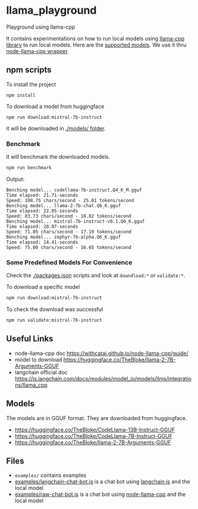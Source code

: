 # llama_playground
Playground using llama-cpp

It contains experimentations on how to run local models using 
[llama-cpp library](https://github.com/ggerganov/llama.cpp) to run local models.
Here are the 
[supported models](https://github.com/ggerganov/llama.cpp#description).
We use it thru [node-llama-cpp wrapper](https://withcatai.github.io/node-llama-cpp/).

## npm scripts

To install the project
```
npm install
```

To download a model from huggingface
```
npm run download:mistral-7b-instruct
```

it will be downloaded in [./models/ folder](./models/).

### Benchmark
It will benchmark the downloaded models.

```sh
npm run benchmark
```

Output:
```
Benching model... codellama-7b-instruct.Q4_K_M.gguf
Time elapsed: 21.71-seconds
Speed: 108.75 chars/second - 25.01 tokens/second
Benching model... llama-2-7b-chat.Q6_K.gguf
Time elapsed: 22.05-seconds
Speed: 83.73 chars/second - 18.82 tokens/second
Benching model... mistral-7b-instruct-v0.1.Q6_K.gguf
Time elapsed: 20.07-seconds
Speed: 71.05 chars/second - 17.19 tokens/second
Benching model... zephyr-7b-alpha.Q6_K.gguf
Time elapsed: 14.41-seconds
Speed: 75.00 chars/second - 16.65 tokens/second
```

### Some Predefined Models For Convenience
Check the [./packages.json](./package.json) scripts and look at ```downdload:*``` or ```validate:*```.

To download a specific model
```sh
npm run download:mistral-7b-instruct
```

To check the download was successful
```sh
npm run validate:mistral-7b-instruct
```

## Useful Links
- node-llama-cpp doc https://withcatai.github.io/node-llama-cpp/guide/
- model to download https://huggingface.co/TheBloke/llama-2-7B-Arguments-GGUF
- langchain official doc https://js.langchain.com/docs/modules/model_io/models/llms/integrations/llama_cpp

## Models
The models are in GGUF format. They are downloaded from huggingface.
- https://huggingface.co/TheBloke/CodeLlama-13B-Instruct-GGUF
- https://huggingface.co/TheBloke/CodeLlama-7B-Instruct-GGUF
- https://huggingface.co/TheBloke/llama-2-7B-Arguments-GGUF

## Files
- ```examples/``` contains examples
- [examples/langchain-chat-bot.js](examples/langchain-chat-bot.js) is a chat bot using [langchain.js](https://js.langchain.com/) and the local model
- [examples/raw-chat-bot.js](examples/langchain-chat-bot.js) is a chat bot using [node-llama-cpp](https://withcatai.github.io/node-llama-cpp/) and the local model